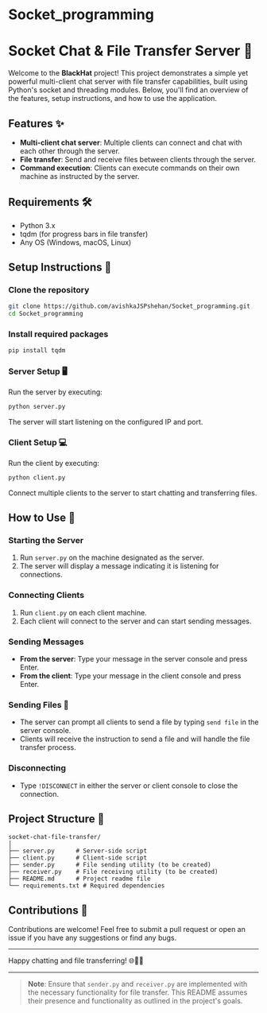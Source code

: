 # Socket_programming

# Socket Chat & File Transfer Server 📡

Welcome to the **BlackHat** project! This project demonstrates a simple yet powerful multi-client chat server with file transfer capabilities, built using Python's socket and threading modules. Below, you'll find an overview of the features, setup instructions, and how to use the application.

## Features ✨
- **Multi-client chat server**: Multiple clients can connect and chat with each other through the server.
- **File transfer**: Send and receive files between clients through the server.
- **Command execution**: Clients can execute commands on their own machine as instructed by the server.

## Requirements 🛠️
- Python 3.x
- tqdm (for progress bars in file transfer)
- Any OS (Windows, macOS, Linux)

## Setup Instructions 🚀

### Clone the repository
```bash
git clone https://github.com/avishkaJSPshehan/Socket_programming.git
cd Socket_programming
```

### Install required packages
```bash
pip install tqdm
```

### Server Setup 🖥️
Run the server by executing:
```bash
python server.py
```
The server will start listening on the configured IP and port.

### Client Setup 💻
Run the client by executing:
```bash
python client.py
```
Connect multiple clients to the server to start chatting and transferring files.

## How to Use 📖

### Starting the Server
1. Run `server.py` on the machine designated as the server.
2. The server will display a message indicating it is listening for connections.

### Connecting Clients
1. Run `client.py` on each client machine.
2. Each client will connect to the server and can start sending messages.

### Sending Messages
- **From the server**: Type your message in the server console and press Enter.
- **From the client**: Type your message in the client console and press Enter.

### Sending Files 📁
- The server can prompt all clients to send a file by typing `send file` in the server console.
- Clients will receive the instruction to send a file and will handle the file transfer process.

### Disconnecting
- Type `!DISCONNECT` in either the server or client console to close the connection.

## Project Structure 📂
```
socket-chat-file-transfer/
│
├── server.py      # Server-side script
├── client.py      # Client-side script
├── sender.py      # File sending utility (to be created)
├── receiver.py    # File receiving utility (to be created)
├── README.md      # Project readme file
└── requirements.txt # Required dependencies
```

## Contributions 🤝
Contributions are welcome! Feel free to submit a pull request or open an issue if you have any suggestions or find any bugs.

---

Happy chatting and file transferring! 🌐📁🚀

---

> **Note**: Ensure that `sender.py` and `receiver.py` are implemented with the necessary functionality for file transfer. This README assumes their presence and functionality as outlined in the project's goals.
